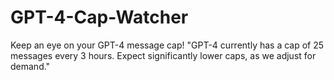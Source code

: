 # GPT-4-Cap-Watcher
Keep an eye on your GPT-4 message cap! "GPT-4 currently has a cap of 25 messages every 3 hours. Expect significantly lower caps, as we adjust for demand."
